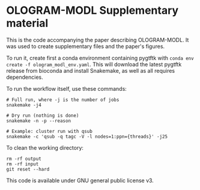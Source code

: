 # OLOGRAM-MODL Supplementary material

This is the code accompanying the paper describing OLOGRAM-MODL. It was used to create supplementary files and the paper's figures.

To run it, create first a conda environment containing pygtftk with `conda env create -f ologram_modl_env.yaml`. This will download the latest pygtftk release from bioconda and install Snakemake, as well as all requires dependencies.

To run the workflow itself, use these commands:

```{bash}
# Full run, where -j is the number of jobs
snakemake -j4

# Dry run (nothing is done)
snakemake -n -p --reason

# Example: cluster run with qsub
snakemake -c 'qsub -q tagc -V -l nodes=1:ppn={threads}' -j25

```

To clean the working directory:

```{bash}
rm -rf output
rm -rf input
git reset --hard
```

This code is available under GNU general public license v3.